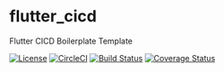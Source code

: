 # flutter_cicd
Flutter CICD Boilerplate Template

[![License](https://img.shields.io/badge/license-MIT-blue.svg)](http://en.wikipedia.org/wiki/MIT_License)
[![CircleCI](https://circleci.com/gh/anant-k-agrawal/flutter_cicd/tree/develop.svg?style=svg)](https://circleci.com/gh/anant-k-agrawal/flutter_cicd/tree/develop)
[![Build Status](https://api.cirrus-ci.com/github/anant-k-agrawal/flutter_cicd.svg?branch=develop)](https://cirrus-ci.com/github/anant-k-agrawal/flutter_cicd)
[![Coverage Status](https://coveralls.io/repos/github/anant-k-agrawal/flutter_cicd/badge.svg?branch=develop)](https://coveralls.io/github/anant-k-agrawal/flutter_cicd?branch=develop)
